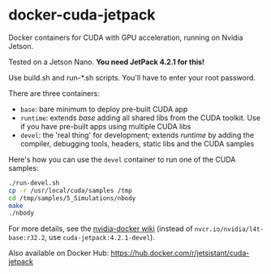 # docker-cuda-jetpack
Docker containers for CUDA with GPU acceleration, running on Nvidia Jetson.

Tested on a Jetson Nano. **You need JetPack 4.2.1 for this!**

Use build.sh and run-*.sh scripts. You'll have to enter your root password.

There are three containers:

* `base`: bare minimum to deploy pre-built CUDA app
* `runtime`: extends *base* adding all shared libs from the CUDA toolkit. Use if you have pre-built apps using multiple CUDA libs
* `devel`: the 'real thing' for development; extends *runtime* by adding the compiler, debugging tools, headers, static libs and the CUDA samples

Here's how you can use the `devel` container to run one of the CUDA samples:

```bash
./run-devel.sh
cp -r /usr/local/cuda/samples /tmp
cd /tmp/samples/5_Simulations/nbody
make
./nbody
```

For more details, see the [nvidia-docker wiki](https://github.com/NVIDIA/nvidia-docker/wiki/NVIDIA-Container-Runtime-on-Jetson) (instead of `nvcr.io/nvidia/l4t-base:r32.2`, use `cuda-jetpack:4.2.1-devel`).

Also available on Docker Hub: https://hub.docker.com/r/jetsistant/cuda-jetpack
